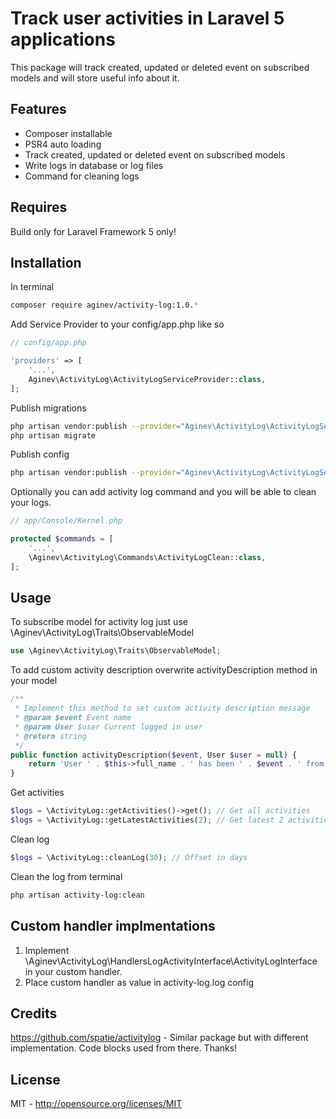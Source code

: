 # Track user activities in Laravel 5 applications
This package will track created, updated or deleted event on subscribed models and will store useful info about it.

## Features
- Composer installable
- PSR4 auto loading
- Track created, updated or deleted event on subscribed models
- Write logs in database or log files
- Command for cleaning logs

## Requires
Build only for Laravel Framework 5 only!

## Installation
In terminal
```sh
composer require aginev/activity-log:1.0.*
```

Add Service Provider to your config/app.php like so
```php
// config/app.php

'providers' => [
    '...',
    Aginev\ActivityLog\ActivityLogServiceProvider::class,
];
```

Publish migrations
```sh
php artisan vendor:publish --provider="Aginev\ActivityLog\ActivityLogServiceProvider" --tag="migrations"
php artisan migrate
```

Publish config
```sh
php artisan vendor:publish --provider="Aginev\ActivityLog\ActivityLogServiceProvider" --tag="config"
```

Optionally you can add activity log command and you will be able to clean your logs.
```php
// app/Console/Kernel.php

protected $commands = [
    '...',
    \Aginev\ActivityLog\Commands\ActivityLogClean::class,
];
```

## Usage

To subscribe model for activity log just use \Aginev\ActivityLog\Traits\ObservableModel
```php
use \Aginev\ActivityLog\Traits\ObservableModel;
```

To add custom activity description overwrite activityDescription method in your model
```php
/**
 * Implement this method to set custom activity description message
 * @param $event Event name
 * @param User $user Current logged in user
 * @return string
 */
public function activityDescription($event, User $user = null) {
    return 'User ' . $this->full_name . ' has been ' . $event . ' from ' . $user->full_name;
}
```

Get activities
```php
$logs = \ActivityLog::getActivities()->get(); // Get all activities
$logs = \ActivityLog::getLatestActivities(2); // Get latest 2 activities
```

Clean log
```php
$logs = \ActivityLog::cleanLog(30); // Offset in days
```

Clean the log from terminal
```sh
php artisan activity-log:clean
```

## Custom handler implmentations
1. Implement \Aginev\ActivityLog\HandlersLogActivityInterface\ActivityLogInterface in your custom handler. 
2. Place custom handler as value in activity-log.log config

## Credits
https://github.com/spatie/activitylog - Similar package but with different implementation. Code blocks used from there. Thanks!

## License
MIT - http://opensource.org/licenses/MIT
